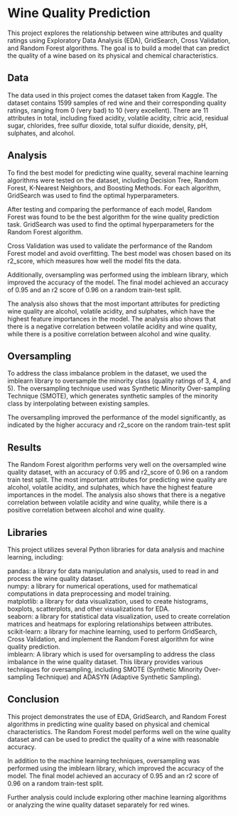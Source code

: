 
# Wine Quality Prediction

This project explores the relationship between wine attributes and quality ratings using Exploratory Data Analysis (EDA), GridSearch, Cross Validation, and Random Forest algorithms. The goal is to build a model that can predict the quality of a wine based on its physical and chemical characteristics.

## Data
The data used in this project comes the dataset taken from Kaggle. The dataset contains 1599 samples of red wine and their corresponding quality ratings, ranging from 0 (very bad) to 10 (very excellent). There are 11 attributes in total, including fixed acidity, volatile acidity, citric acid, residual sugar, chlorides, free sulfur dioxide, total sulfur dioxide, density, pH, sulphates, and alcohol.

## Analysis
To find the best model for predicting wine quality, several machine learning algorithms were tested on the dataset, including Decision Tree, Random Forest, K-Nearest Neighbors, and Boosting Methods. For each algorithm, GridSearch was used to find the optimal hyperparameters.

After testing and comparing the performance of each model, Random Forest was found to be the best algorithm for the wine quality prediction task. GridSearch was used to find the optimal hyperparameters for the Random Forest algorithm. 

Cross Validation was used to validate the performance of the Random Forest model and avoid overfitting. The best model was chosen based on its r2_score, which measures how well the model fits the data.

Additionally, oversampling was performed using the imblearn library, which improved the accuracy of the model. The final model achieved an accuracy of 0.95 and an r2 score of 0.96 on a random train-test split.

The analysis also shows that the most important attributes for predicting wine quality are alcohol, volatile acidity, and sulphates, which have the highest feature importances in the model. The analysis also shows that there is a negative correlation between volatile acidity and wine quality, while there is a positive correlation between alcohol and wine quality.

## Oversampling
To address the class imbalance problem in the dataset, we used the imblearn library to oversample the minority class (quality ratings of 3, 4, and 5). The oversampling technique used was Synthetic Minority Over-sampling Technique (SMOTE), which generates synthetic samples of the minority class by interpolating between existing samples.

The oversampling improved the performance of the model significantly, as indicated by the higher accuracy and r2_score on the random train-test split

## Results
The Random Forest algorithm performs very well on the oversampled wine quality dataset, with an accuracy of 0.95 and r2_score of 0.96 on a random train test split. The most important attributes for predicting wine quality are alcohol, volatile acidity, and sulphates, which have the highest feature importances in the model. The analysis also shows that there is a negative correlation between volatile acidity and wine quality, while there is a positive correlation between alcohol and wine quality.



## Libraries
This project utilizes several Python libraries for data analysis and machine learning, including:

pandas: a library for data manipulation and analysis, used to read in and process the wine quality dataset.\
numpy: a library for numerical operations, used for mathematical computations in data preprocessing and model training.\
matplotlib: a library for data visualization, used to create histograms, boxplots, scatterplots, and other visualizations for EDA.\
seaborn: a library for statistical data visualization, used to create correlation matrices and heatmaps for exploring relationships between attributes.\
scikit-learn: a library for machine learning, used to perform GridSearch, Cross Validation, and implement the Random Forest algorithm for wine quality prediction.\
imblearn: A library which is used for oversampling to address the class imbalance in the wine quality dataset. This library provides various techniques for oversampling, including SMOTE (Synthetic Minority Over-sampling Technique) and ADASYN (Adaptive Synthetic Sampling).

## Conclusion
This project demonstrates the use of EDA, GridSearch, and Random Forest algorithms in predicting wine quality based on physical and chemical characteristics. The Random Forest model performs well on the wine quality dataset and can be used to predict the quality of a wine with reasonable accuracy.

In addition to the machine learning techniques, oversampling was performed using the imblearn library, which improved the accuracy of the model. The final model achieved an accuracy of 0.95 and an r2 score of 0.96 on a random train-test split.

Further analysis could include exploring other machine learning algorithms or analyzing the wine quality dataset separately for red wines.
